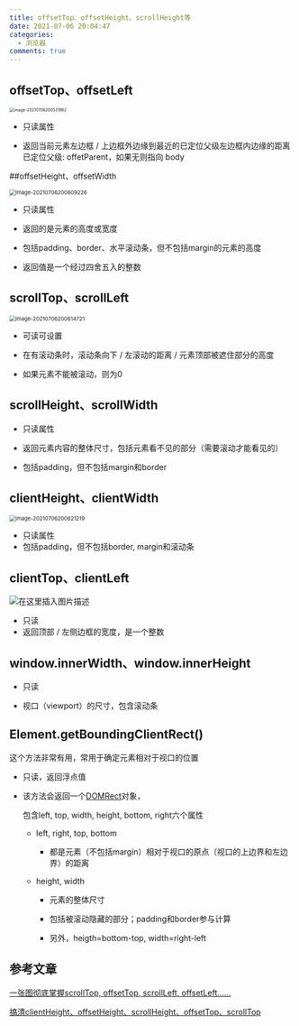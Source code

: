 ```yaml
---
title: offsetTop、offsetHeight、scrollHeight等
date: 2021-07-06 20:04:47
categories:
  - 浏览器
comments: true
---
```


## offsetTop、offsetLeft

<img src="/Users/wei/Library/Application Support/typora-user-images/image-20210706200531962.png" alt="image-20210706200531962" style="zoom:50%;" />

- 只读属性

- 返回当前元素左边框 / 上边框外边缘到最近的已定位父级左边框内边缘的距离
  已定位父级: offetParent，如果无则指向 body



##offsetHeight、offsetWidth

<img src="/Users/wei/Library/Application Support/typora-user-images/image-20210706200609226.png" alt="image-20210706200609226" style="zoom:67%;" />

- 只读属性

- 返回的是元素的高度或宽度

- 包括padding、border、水平滚动条，但不包括margin的元素的高度

- 返回值是一个经过四舍五入的整数



## scrollTop、scrollLeft

<img src="/Users/wei/Library/Application Support/typora-user-images/image-20210706200614721.png" alt="image-20210706200614721" style="zoom:67%;" />

- 可读可设置

- 在有滚动条时，滚动条向下 / 左滚动的距离 /  元素顶部被遮住部分的高度

- 如果元素不能被滚动，则为0



## scrollHeight、scrollWidth

- 只读属性

- 返回元素内容的整体尺寸，包括元素看不见的部分（需要滚动才能看见的）

- 包括padding，但不包括margin和border

  

## clientHeight、clientWidth

<img src="/Users/wei/Library/Application Support/typora-user-images/image-20210706200621219.png" alt="image-20210706200621219" style="zoom:67%;" />

- 只读属性
- 包括padding，但不包括border, margin和滚动条



## clientTop、clientLeft

![在这里插入图片描述](https://img-blog.csdnimg.cn/20190518171346987.png?x-oss-process=image/watermark,type_ZmFuZ3poZW5naGVpdGk,shadow_10,text_aHR0cHM6Ly9ibG9nLmNzZG4ubmV0L0d1b1hpYW9Ib25nNzc1ODUyMQ==,size_16,color_FFFFFF,t_70)

- 只读
- 返回顶部 / 左侧边框的宽度，是一个整数



## window.innerWidth、window.innerHeight

- 只读

- 视口（viewport）的尺寸，包含滚动条



## Element.getBoundingClientRect()

这个方法非常有用，常用于确定元素相对于视口的位置

- 只读，返回浮点值

- 该方法会返回一个[DOMRect](https://developer.mozilla.org/zh-CN/docs/Mozilla/Tech/XPCOM/Reference/Interface/nsIDOMClientRect)对象，

  包含left, top, width, height, bottom, right六个属性

  - left, right, top, bottom
    - 都是元素（不包括margin）相对于视口的原点（视口的上边界和左边界）的距离

  - height, width

    - 元素的整体尺寸

    - 包括被滚动隐藏的部分；padding和border参与计算

    - 另外，heigth=bottom-top, width=right-left



## 参考文章

[一张图彻底掌握scrollTop, offsetTop, scrollLeft, offsetLeft......](https://github.com/pramper/blog/issues/10)

[搞清clientHeight、offsetHeight、scrollHeight、offsetTop、scrollTop](https://www.imooc.com/article/17571)
